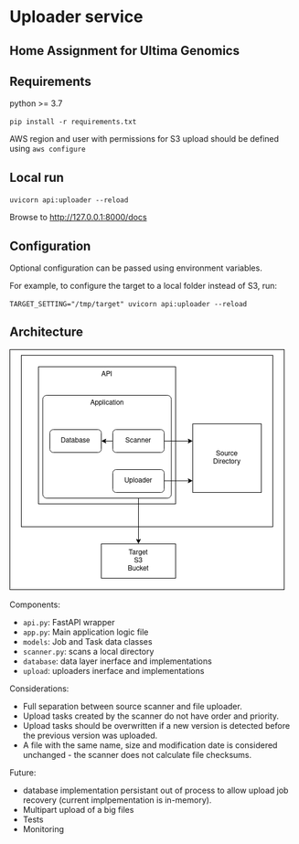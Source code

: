 # Uploader service 

## Home Assignment for Ultima Genomics

## Requirements

python >= 3.7

`pip install -r requirements.txt`

AWS region and user with permissions for S3 upload should be defined using `aws configure`

## Local run 

`uvicorn api:uploader --reload`

Browse to http://127.0.0.1:8000/docs

## Configuration

Optional configuration can be passed using environment variables.

For example, to configure the target to a local folder instead of S3, run:

`TARGET_SETTING="/tmp/target" uvicorn api:uploader --reload`


## Architecture

![Software Architecture](diagram.png)

Components:
* `api.py`: FastAPI wrapper
* `app.py`: Main application logic file
* `models`: Job and Task data classes
* `scanner.py`: scans a local directory
* `database`: data layer inerface and implementations
* `upload`: uploaders inerface and implementations

Considerations:
* Full separation between source scanner and file uploader.
* Upload tasks created by the scanner do not have order and priority.
* Upload tasks should be overwritten if a new version is detected before the previous version was uploaded.
* A file with the same name, size and modification date is considered unchanged - the scanner does not calculate file checksums.

Future:
* database implementation persistant out of process to allow upload job recovery (current implpementation is in-memory).
* Multipart upload of a big files
* Tests
* Monitoring